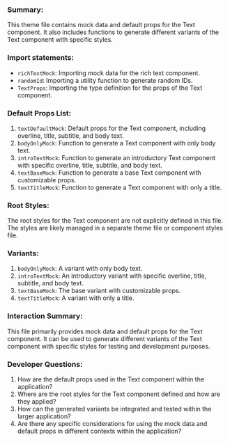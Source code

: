 ### Summary:
This theme file contains mock data and default props for the Text component. It also includes functions to generate different variants of the Text component with specific styles.

### Import statements:
- `richTextMock`: Importing mock data for the rich text component.
- `randomId`: Importing a utility function to generate random IDs.
- `TextProps`: Importing the type definition for the props of the Text component.

### Default Props List:
1. `textDefaultMock`: Default props for the Text component, including overline, title, subtitle, and body text.
2. `bodyOnlyMock`: Function to generate a Text component with only body text.
3. `introTextMock`: Function to generate an introductory Text component with specific overline, title, subtitle, and body text.
4. `textBaseMock`: Function to generate a base Text component with customizable props.
5. `textTitleMock`: Function to generate a Text component with only a title.

### Root Styles:
The root styles for the Text component are not explicitly defined in this file. The styles are likely managed in a separate theme file or component styles file.

### Variants:
1. `bodyOnlyMock`: A variant with only body text.
2. `introTextMock`: An introductory variant with specific overline, title, subtitle, and body text.
3. `textBaseMock`: The base variant with customizable props.
4. `textTitleMock`: A variant with only a title.

### Interaction Summary:
This file primarily provides mock data and default props for the Text component. It can be used to generate different variants of the Text component with specific styles for testing and development purposes.

### Developer Questions:
1. How are the default props used in the Text component within the application?
2. Where are the root styles for the Text component defined and how are they applied?
3. How can the generated variants be integrated and tested within the larger application?
4. Are there any specific considerations for using the mock data and default props in different contexts within the application?